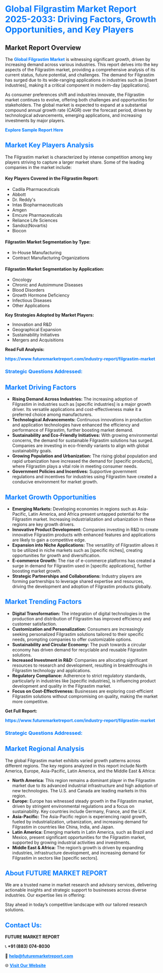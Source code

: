 <h1 style="color: #007BFF;">Global Filgrastim Market Report 2025-2033: Driving Factors, Growth Opportunities, and Key Players</h1>

<section id="overview">
<h2>Market Report Overview</h2>
<p>The <a href="https://www.futuremarketreport.com/industry-report/filgrastim-market" style="color: #007BFF; text-decoration: none;"><strong>Global Filgrastim Market</strong></a> is witnessing significant growth, driven by increasing demand across various industries. This report delves into the key aspects of the Filgrastim market, providing a comprehensive analysis of its current status, future potential, and challenges. The demand for Filgrastim has surged due to its wide-ranging applications in industries such as [insert industries], making it a critical component in modern-day [applications].</p>
<p>As consumer preferences shift and industries innovate, the Filgrastim market continues to evolve, offering both challenges and opportunities for stakeholders. The global market is expected to expand at a substantial compound annual growth rate (CAGR) over the forecast period, driven by technological advancements, emerging applications, and increasing investments by major players.</p>
</section>

<section id="overview">
<p><a href="https://www.futuremarketreport.com/request-sample/reportId=35308" style="color: #007BFF; text-decoration: none;"><strong>Explore Sample Report Here</strong></a></p>
</section>

<section id="key-players">
<h2 style="color: #007BFF;">Market Key Players Analysis</h2>
<p>The Filgrastim market is characterized by intense competition among key players striving to capture a larger market share. Some of the leading companies in the market include:</p>
<h4>Key Players Covered in the Filgrastim Report:</h4>
<ul><li>Cadila Pharmaceuticals</li><li>Abbott</li><li>Dr. Reddy&#039;s</li><li>Intas Biopharmaceuticals</li><li>Amgen</li><li>Emcure Pharmaceuticals</li><li>Reliance Life Sciences</li><li>Sandoz(Novartis)</li><li>Biocon</li></ul>
<h4>Filgrastim Market Segmentation by Type:</h4>
<ul><li>In-House Manufacturing</li><li>Contract Manufacturing Organizations</li></ul>

<h4>Filgrastim Market Segmentation by Application:</h4>
<ul><li>Oncology</li><li>Chronic and Autoimmune Diseases</li><li>Blood Disorders</li><li>Growth Hormone Deficiency</li><li>Infectious Diseases</li><li>Other Applications</li></ul>
<p><strong>Key Strategies Adopted by Market Players:</strong></p>
<ul>
<li>Innovation and R&D</li>
<li>Geographical Expansion</li>
<li>Sustainability Initiatives</li>
<li>Mergers and Acquisitions</li>
</ul>
</section>

<section>
<p><strong>Read Full Analysis: </strong></p><a href="https://www.futuremarketreport.com/industry-report/filgrastim-market" style="color: #007BFF; text-decoration: none;"><strong>https://www.futuremarketreport.com/industry-report/filgrastim-market</strong></a>
<h3 style="color: #007BFF;">Strategic Questions Addressed:</h3>
</section>

<section id="driving-factors">
<h2 style="color: #007BFF;">Market Driving Factors</h2>
<ul>
<li><strong>Rising Demand Across Industries:</strong> The increasing adoption of Filgrastim in industries such as [specific industries] is a major growth driver. Its versatile applications and cost-effectiveness make it a preferred choice among manufacturers.</li>
<li><strong>Technological Advancements:</strong> Continuous innovations in production and application technologies have enhanced the efficiency and performance of Filgrastim, further boosting market demand.</li>
<li><strong>Sustainability and Eco-Friendly Initiatives:</strong> With growing environmental concerns, the demand for sustainable Filgrastim solutions has surged. Companies are investing in eco-friendly variants to align with global sustainability goals.</li>
<li><strong>Growing Population and Urbanization:</strong> The rising global population and rapid urbanization have increased the demand for [specific products], where Filgrastim plays a vital role in meeting consumer needs.</li>
<li><strong>Government Policies and Incentives:</strong> Supportive government regulations and incentives for industries using Filgrastim have created a conducive environment for market growth.</li>
</ul>
</section>

<section id="growth-opportunities">
<h2 style="color: #007BFF;">Market Growth Opportunities</h2>
<ul>
<li><strong>Emerging Markets:</strong> Developing economies in regions such as Asia-Pacific, Latin America, and Africa present untapped potential for the Filgrastim market. Increasing industrialization and urbanization in these regions are key growth drivers.</li>
<li><strong>Innovative Product Development:</strong> Companies investing in R&D to create innovative Filgrastim products with enhanced features and applications are likely to gain a competitive edge.</li>
<li><strong>Expansion into Niche Applications:</strong> The versatility of Filgrastim allows it to be utilized in niche markets such as [specific niches], creating opportunities for growth and diversification.</li>
<li><strong>E-commerce Growth:</strong> The rise of e-commerce platforms has created a surge in demand for Filgrastim used in [specific applications], further boosting market growth.</li>
<li><strong>Strategic Partnerships and Collaborations:</strong> Industry players are forming partnerships to leverage shared expertise and resources, driving the development and adoption of Filgrastim products globally.</li>
</ul>
</section>

<section id="trending-factors">
<h2 style="color: #007BFF;">Market Trending Factors</h2>
<ul>
<li><strong>Digital Transformation:</strong> The integration of digital technologies in the production and distribution of Filgrastim has improved efficiency and customer satisfaction.</li>
<li><strong>Customization and Personalization:</strong> Consumers are increasingly seeking personalized Filgrastim solutions tailored to their specific needs, prompting companies to offer customizable options.</li>
<li><strong>Sustainability and Circular Economy:</strong> The push towards a circular economy has driven demand for recyclable and reusable Filgrastim solutions.</li>
<li><strong>Increased Investment in R&D:</strong> Companies are allocating significant resources to research and development, resulting in breakthroughs in Filgrastim technology and applications.</li>
<li><strong>Regulatory Compliance:</strong> Adherence to strict regulatory standards, particularly in industries like [specific industries], is influencing product development and quality in the Filgrastim market.</li>
<li><strong>Focus on Cost-Effectiveness:</strong> Businesses are exploring cost-efficient Filgrastim solutions without compromising on quality, making the market more competitive.</li>
</ul>
</section>

<section>
<p><strong>Get Full Report: </strong></p><a href="https://www.futuremarketreport.com/industry-report/filgrastim-market" style="color: #007BFF; text-decoration: none;"><strong>https://www.futuremarketreport.com/industry-report/filgrastim-market</strong></a>
<h3 style="color: #007BFF;">Strategic Questions Addressed:</h3>
</section>


<section id="regional-analysis">
<h2 style="color: #007BFF;">Market Regional Analysis</h2>
<p>The global Filgrastim market exhibits varied growth patterns across different regions. The key regions analyzed in this report include North America, Europe, Asia-Pacific, Latin America, and the Middle East & Africa:</p>
<ul>
<li><strong>North America:</strong> This region remains a dominant player in the Filgrastim market due to its advanced industrial infrastructure and high adoption of new technologies. The U.S. and Canada are leading markets in this region.</li>
<li><strong>Europe:</strong> Europe has witnessed steady growth in the Filgrastim market, driven by stringent environmental regulations and a focus on sustainability. Key countries include Germany, France, and the U.K.</li>
<li><strong>Asia-Pacific:</strong> The Asia-Pacific region is experiencing rapid growth, fueled by industrialization, urbanization, and increasing demand for Filgrastim in countries like China, India, and Japan.</li>
<li><strong>Latin America:</strong> Emerging markets in Latin America, such as Brazil and Mexico, present significant opportunities for the Filgrastim market, supported by growing industrial activities and investments.</li>
<li><strong>Middle East & Africa:</strong> The region’s growth is driven by expanding industries, infrastructure development, and increasing demand for Filgrastim in sectors like [specific sectors].</li>
</ul>
</section>

<footer>
<h2 style="color: #007BFF;">About FUTURE MARKET REPORT</h2>
<p>We are a trusted name in market research and advisory services, delivering actionable insights and strategic support to businesses across diverse industries. Our expertise lies in offering:</p>

<p>Stay ahead in today’s competitive landscape with our tailored research solutions.</p>

<h2 style="color: #007BFF;">Contact Us:</h2>
<p><strong>FUTURE MARKET REPORT</strong></p>
<p>📞 <strong>+91 (883) 074-8030</strong></p>
<p>📧 <strong><a href="mailto:help@futuremarketreport.com" style="color: #007BFF;">help@futuremarketreport.com</a></strong></p>
<p>🌐 <strong><a href="https://www.futuremarketreport.com/" style="color: #007BFF;">Visit Our Website</a></strong></p>
</footer>